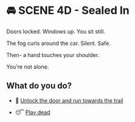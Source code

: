 
# 🚘 SCENE 4D - Sealed In
Doors locked.
Windows up.
You sit still.

The fog curls around the car.
Silent. Safe.

Then-
a hand touches your shoulder.

You're not alone.

## What do you do?
- 🚪 [Unlock the door and run towards the trail](./scene3A.md)

- 😴 [Play dead](./scene5D.md)